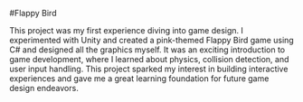 #Flappy Bird

This project was my first experience diving into game design. I experimented with Unity and created a pink-themed Flappy Bird game using C# and designed all the graphics myself. It was an exciting introduction to game development, where I learned about physics, collision detection, and user input handling. This project sparked my interest in building interactive experiences and gave me a great learning foundation for future game design endeavors. 



